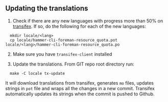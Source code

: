 Updating the translations
-------------------------

  1. Check if there are any new languages with progress more than 50% on [transifex](https://www.transifex.com/projects/p/foreman/resource/hammer-cli-foreman-resource_quota/). If so, do the following for each of the new languages:

  ```
    mkdir locale/<lang>
    cp locale/hammer-cli-foreman-resource_quota.pot locale/<lang>/hammer-cli-foreman-resource_quota.po
  ```
  2. Make sure you have `transifex-client` installed

  3. Update the translations. From GIT repo root directory run:

  ```
    make -C locale tx-update
  ```

  It will download translations from transifex, generates `mo` files, updates strings in `pot` file and wraps all the changes in a new commit. Transifex automatically updates its strings when the commit is pushed to Github.
